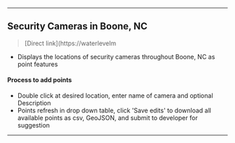 ---
## Security Cameras in Boone, NC

> [Direct link](https://waterlevelm
- Displays the locations of security cameras throughout Boone, NC as point features
#### Process to add points
 - Double click at desired location, enter name of camera and optional Description
- Points refresh in drop down table, click 'Save edits' to download all available points as csv, GeoJSON, and submit to developer for suggestion

***
